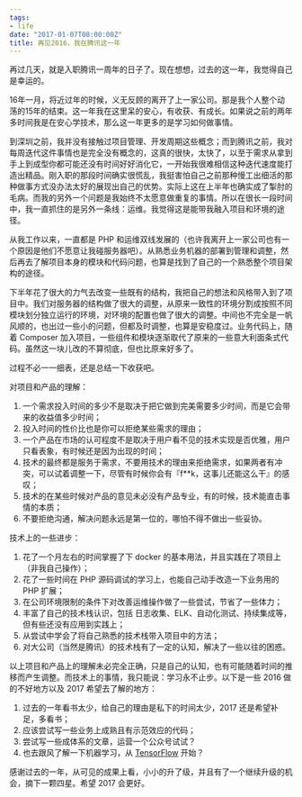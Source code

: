 ```yaml
---
tags:
- life
date: "2017-01-07T08:00:00Z"
title: 再见2016，我在腾讯这一年
---
```


再过几天，就是入职腾讯一周年的日子了。现在想想，过去的这一年，我觉得自己是幸运的。

16年一月，将近过年的时候，义无反顾的离开了上一家公司。那是我个人整个动荡的15年的结束。这一年我在这里呆的安心，有收获、有成长。如果说之前的两年多时间我是在安心学技术，那么这一年更多的是学习如何做事情。

到深圳之前，我并没有接触过项目管理、开发周期这些概念；而到腾讯之前，我对每周迭代这件事情也是完全没有概念的，这真的很快，太快了，以至于需求从拿到手上到成型你都可能还没有时间好好消化它，一开始我很难相信这种迭代速度能打造出精品。刚入职的那段时间确实很慌乱，我挺害怕自己之前那种慢工出细活的那种做事方式没办法太好的展现出自己的优势。实际上这在上半年也确实成了掣肘的毛病。而我的另外一个问题是我始终不太愿意做重复的事情。所以在很长一段时间中，我一直抓住的是另外一条线：运维。我觉得这是能带我融入项目和环境的途径。

从我工作以来，一直都是 PHP 和运维双线发展的（也许我离开上一家公司也有一个原因是他们不愿意让我碰服务器吧）。从熟悉业务机器的部署到管理和调整，然后再去了解项目本身的模块和代码问题，也算是找到了自己的一个熟悉整个项目架构的途径。

下半年花了很大的力气去改变一些既有的结构，我把自己的想法和风格带入到了项目中。我们对服务器的结构做了很大的调整，从原来一致性的环境分割成按照不同模块划分独立运行的环境，对环境的配置也做了很大的调整。中间也不完全是一帆风顺的，也出过一些小的问题，但都及时调整，也算是安稳度过。业务代码上，随着 Composer 加入项目，一些组件和模块逐渐取代了原来的一些意大利面条式代码。虽然这一块儿改的不算彻底，但也比原来好多了。

过程不必一一细表，还是总结一下收获吧。

对项目和产品的理解：

1. 一个需求投入时间的多少不是取决于把它做到完美需要多少时间，而是它会带来的收益值多少时间；
2. 投入时间的性价比也是你可以拒绝某些需求的理由；
3. 一个产品在市场的认可程度不是取决于用户看不见的技术实现是否优雅，用户只看表象，有时候还是因为出现的时间；
4. 技术的最终都是服务于需求，不要用技术的理由来拒绝需求，如果两者有冲突，可以试着调整一下，尽管有时候你会有『f**k，这事儿还能这么干』的感叹；
5. 技术的在某些时候对产品的意见未必没有产品专业，有的时候，技术能直击事情的本质；
6. 不要拒绝沟通，解决问题永远是第一位的，哪怕不得不做出一些妥协。

技术上的一些进步：

1. 花了一个月左右的时间掌握了下 docker 的基本用法，并且实践在了项目上（非我自己操作）；
2. 花了一些时间在 PHP 源码调试的学习上，也能自己动手改造一下业务用的 PHP 扩展；
3. 在公司环境限制的条件下对改善运维操作做了一些尝试，节省了一些体力；
4. 丰富了自己的技术栈认识，包括 日志收集、ELK、自动化测试、持续集成等，但有些还没有应用到实践上；
5. 从尝试中学会了将自己熟悉的技术栈带入项目中的方法；
6. 对大公司（当然是腾讯）的技术栈有了一定的认知，解决了一些以往的困惑。

以上项目和产品上的理解未必完全正确，只是自己的认知，也有可能随着时间的推移而产生调整。而技术上的事情，我只能说：学习永不止步。以下是一些 2016 做的不好地方以及 2017 希望去了解的地方：

1. 过去的一年看书太少，给自己的理由是私下的时间太少，2017 还是希望补足，多看书；
2. 应该尝试写一些业务上成熟且有示范效应的代码；
3. 尝试写一些成体系的文章，运营一个公众号试试？
4. 也去跟风了解一下机器学习，从 [TensorFlow](https://www.tensorflow.org/) 开始？

感谢过去的一年，从可见的成果上看，小小的升了级，并且有了一个继续升级的机会，摘下一颗四星。希望 2017 会更好。
